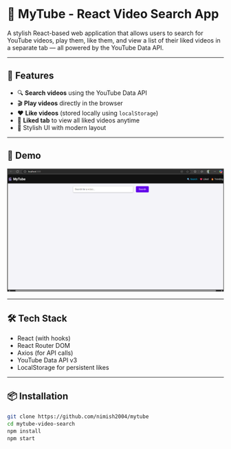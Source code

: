# 🎥 MyTube - React Video Search App

A stylish React-based web application that allows users to search for YouTube videos, play them, like them, and view a list of their liked videos in a separate tab — all powered by the YouTube Data API.

---

## 🚀 Features

- 🔍 **Search videos** using the YouTube Data API
- 🎬 **Play videos** directly in the browser
- ❤️ **Like videos** (stored locally using `localStorage`)
- 📁 **Liked tab** to view all liked videos anytime
- 🌈 Stylish UI with modern layout

---

## 📸 Demo

![MyTube Demo](image.png) <!-- Replace with screenshot or link to demo if available -->

---

## 🛠️ Tech Stack

- React (with hooks)
- React Router DOM
- Axios (for API calls)
- YouTube Data API v3
- LocalStorage for persistent likes

---

## 📦 Installation

```bash
git clone https://github.com/nimish2004/mytube
cd mytube-video-search
npm install
npm start
